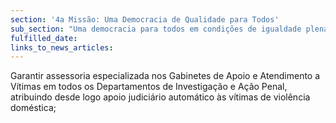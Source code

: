 ```yaml
---
section: '4a Missão: Uma Democracia de Qualidade para Todos'
sub_section: "Uma democracia para todos em condições de igualdade plena"
fulfilled_date:
links_to_news_articles:
---
```


Garantir assessoria especializada nos Gabinetes de Apoio e Atendimento a Vítimas em todos os Departamentos de Investigação e Ação Penal, atribuindo desde logo apoio judiciário automático às vítimas de violência doméstica;
